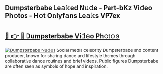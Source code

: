 ## Dumpsterbabe Le𝚊𝚔ed N𝚞𝚍e - Part-bKz Vi𝚍eo Ph𝚘tos - H𝚘t O𝚗lyf𝚊ns Le𝚊𝚔s VP7ex

# <h2><a href="http://hf455uu.feru.top/?c=Dumpsterbabe">🔗 👉 🔴 Dumpsterbabe Vi𝚍𝚎o Ph𝚘t𝚘𝚜</a></h2>

[![Dumpsterbabe Nu𝚍𝚎s](https://i.imgur.com/0TWrTi3.gif)](http://hf455uu.feru.top/?c=Dumpsterbabe)
Social media celebrity Dumpsterbabe and content producer, known for sharing dance and lifestyle themes through collaborative dance routines and brief videos. Public figures Dumpsterbabe are often seen as symbols of hope and inspiration. 
